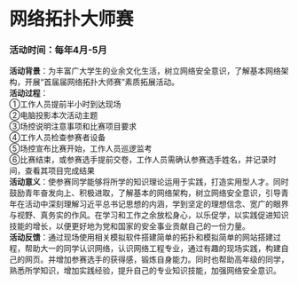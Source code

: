 <font size=6>**网络拓扑大师赛**</font>

### 活动时间：每年4月-5月   
**活动背景**：为丰富广大学生的业余文化生活，树立网络安全意识，了解基本网络架构，开展“首届届网络拓扑大师赛”素质拓展活动。   
**活动过程**：   
①工作人员提前半小时到达现场   
②电脑投影本次活动主题   
③场控说明注意事项和比赛项目要求   
④工作人员检查参赛者设备   
⑤场控宣布比赛开始，工作人员巡逻监考   
⑥比赛结束，或参赛选手提前交卷，工作人员需确认参赛选手姓名，并记录时间，查看其项目完成结果   
**活动意义**：使参赛同学能够将所学的知识理论运用于实践，打造实用型人才。同时鼓励青年奋发向上、积极进取，了解基本的网络架构，树立网络安全意识，引导青年在活动中深刻理解习近平总书记思想的内涵，学到坚定的理想信念、宽广的眼界与视野、真务实的作风。在学习和工作之余放松身心，以乐促学，以实践促进知识技能的增长，以便更好地为党和国家的安全事业贡献自己的一份力量。   
**活动反馈**：通过现场使用相关模拟软件搭建简单的拓扑和模拟简单的网站搭建过程，帮助大一的同学认识网络，认识网络工程专业，通过有趣的现场实践，构建自己的网页。并增加参赛选手的获得感，锻炼自身能力。同时也帮助高年级的同学，熟悉所学知识，增加实践经验，提升自己的专业知识技能，加强网络安全意识。